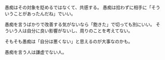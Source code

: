 愚痴はその対象を貶めるではなくて、共感する。
愚痴は拾わずに相手に「そういうことがあったんだね」でいい。

愚痴を言うばかりで改善する気がないなら「飽きた」で切っても別にいい。
そういう人は自分に良い影響がないし、周りのことを考えてない。

そもそも愚痴は「自分は悪くない」と思えるのが大事なのかも。

愚痴を言う人は謙虚でない人。
